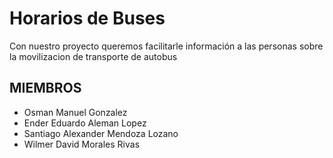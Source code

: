 # Horarios de Buses

Con nuestro proyecto queremos facilitarle información a las personas sobre la movilizacion de transporte de autobus
   
## MIEMBROS

- Osman Manuel Gonzalez
- Ender Eduardo Aleman Lopez
- Santiago Alexander Mendoza Lozano
- Wilmer David Morales Rivas